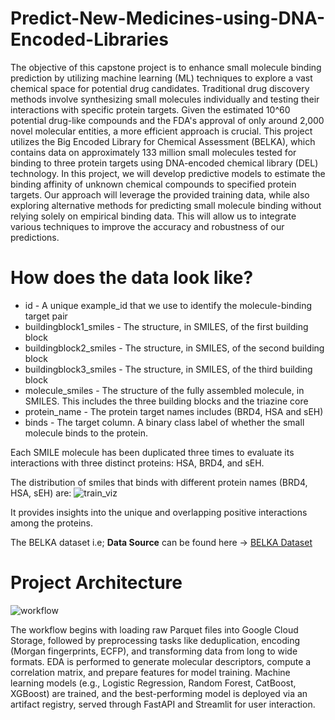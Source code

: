 # Predict-New-Medicines-using-DNA-Encoded-Libraries

The objective of this capstone project is to enhance small molecule binding prediction by utilizing machine learning (ML) techniques to explore a vast chemical space for potential drug candidates. Traditional drug discovery methods involve synthesizing small molecules individually and testing their interactions with specific protein targets. Given the estimated 10^60 potential drug-like compounds and the FDA's approval of only around 2,000 novel molecular entities, a more efficient approach is crucial. This project utilizes the Big Encoded Library for Chemical Assessment (BELKA), which contains data on approximately 133 million small molecules tested for binding to three protein targets using DNA-encoded chemical library (DEL) technology. In this project, we will develop predictive models to estimate the binding affinity of unknown chemical compounds to specified protein targets. Our approach will leverage the provided training data, while also exploring alternative methods for predicting small molecule binding without relying solely on empirical binding data. This will allow us to integrate various techniques to improve the accuracy and robustness of our predictions.

# How does the data look like?

- id - A unique example_id that we use to identify the molecule-binding target pair
- buildingblock1_smiles - The structure, in SMILES, of the first building block
- buildingblock2_smiles - The structure, in SMILES, of the second building block
- buildingblock3_smiles - The structure, in SMILES, of the third building block
- molecule_smiles - The structure of the fully assembled molecule, in SMILES. This includes the three building blocks and the triazine core
- protein_name - The protein target names includes (BRD4, HSA and sEH) 
- binds - The target column. A binary class label of whether the small  molecule binds to the protein.

Each SMILE molecule has been duplicated three times to evaluate its interactions with three distinct proteins: HSA, BRD4, and sEH.


The distribution of smiles that binds with different protein names (BRD4, HSA, sEH) are: 
![train_viz](https://github.com/user-attachments/assets/d3b48540-2be1-4190-8e41-8ead33a2300e)

It provides insights into the unique and overlapping positive interactions among the proteins.

The BELKA dataset i.e; **Data Source** can be found here -> [BELKA Dataset](https://www.kaggle.com/competitions/leash-BELKA/data?select=train.csv)

# Project Architecture

![workflow](https://github.com/user-attachments/assets/e69bb8e0-9461-415d-b8a8-d20720fd3ba2)

The workflow begins with loading raw Parquet files into Google Cloud Storage, followed by preprocessing tasks like deduplication, encoding (Morgan fingerprints, ECFP), and transforming data from long to wide formats. EDA is performed to generate molecular descriptors, compute a correlation matrix, and prepare features for model training.
Machine learning models (e.g., Logistic Regression, Random Forest, CatBoost, XGBoost) are trained, and the best-performing model is deployed via an artifact registry, served through FastAPI and Streamlit for user interaction.

